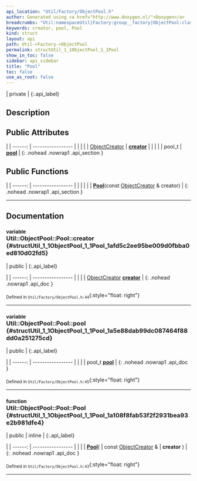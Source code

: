 ```yaml
---
api_location: "Util/Factory/ObjectPool.h"
author: Generated using <a href="http://www.doxygen.nl/">Doxygen</a>
breadcrumbs: "Util:namespaceUtil|Factory:group__factory|ObjectPool:classUtil_1_1ObjectPool"
keywords: creator, pool, Pool
kind: struct
layout: api
path: Util->Factory->ObjectPool
permalink: structUtil_1_1ObjectPool_1_1Pool
show_in_toc: false
sidebar: api_sidebar
title: "Pool"
toc: false
use_as_root: false
---
```


| private |
{:.api_label}

## Description





## Public Attributes

|
| ------: | ----------------- |
|  | |
| [ObjectCreator](classUtil_1_1ObjectCreator) | **[creator](#structUtil_1_1ObjectPool_1_1Pool_1afd5c2ee95be009d0fbba0ed810d02fd5)**  |
|  | |
| pool_t | **[pool](#structUtil_1_1ObjectPool_1_1Pool_1a5e88dab99dc087464f88dd0a251275cd)**  |
{: .nohead .nowrap1 .api_section }


## Public Functions

|
| ------: | ----------------- |
|  | |
|  | **[Pool](#structUtil_1_1ObjectPool_1_1Pool_1a108f8fab53f2f2931bea93e2b981dfe4)**(const [ObjectCreator](classUtil_1_1ObjectCreator) & creator) |
{: .nohead .nowrap1 .api_section }


-------------------------------------------------------------------

## Documentation

### <small>variable</small><br/> Util::ObjectPool::Pool::creator {#structUtil_1_1ObjectPool_1_1Pool_1afd5c2ee95be009d0fbba0ed810d02fd5}

| public |
{:.api_label}

|
| ------: | ----------------- |
|  |
| [ObjectCreator](classUtil_1_1ObjectCreator) **[creator](#structUtil_1_1ObjectPool_1_1Pool_1afd5c2ee95be009d0fbba0ed810d02fd5)**  |
{: .nohead .nowrap1 .api_doc }





<sub>Defined in `Util/Factory/ObjectPool.h:44`</sub>{:style="float: right"}

-------------------------------------------------------------------

### <small>variable</small><br/> Util::ObjectPool::Pool::pool {#structUtil_1_1ObjectPool_1_1Pool_1a5e88dab99dc087464f88dd0a251275cd}

| public |
{:.api_label}

|
| ------: | ----------------- |
|  |
| pool_t **[pool](#structUtil_1_1ObjectPool_1_1Pool_1a5e88dab99dc087464f88dd0a251275cd)**  |
{: .nohead .nowrap1 .api_doc }





<sub>Defined in `Util/Factory/ObjectPool.h:45`</sub>{:style="float: right"}

-------------------------------------------------------------------

### <small>function</small><br/> Util::ObjectPool::Pool::Pool {#structUtil_1_1ObjectPool_1_1Pool_1a108f8fab53f2f2931bea93e2b981dfe4}

| public | inline |
{:.api_label}

|
| ------: | ----------------- |
|  |
|  **[Pool](#structUtil_1_1ObjectPool_1_1Pool_1a108f8fab53f2f2931bea93e2b981dfe4)**( | const [ObjectCreator](classUtil_1_1ObjectCreator) & | **creator** ) |
{: .nohead .nowrap1 .api_doc }





<sub>Defined in `Util/Factory/ObjectPool.h:43`</sub>{:style="float: right"}

-------------------------------------------------------------------

